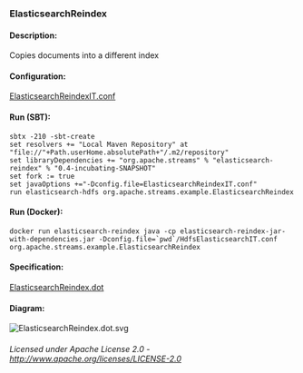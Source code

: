 ### ElasticsearchReindex

#### Description:

Copies documents into a different index

#### Configuration:

[ElasticsearchReindexIT.conf](ElasticsearchReindexIT.conf "ElasticsearchReindexIT.conf" )

#### Run (SBT):

    sbtx -210 -sbt-create
    set resolvers += "Local Maven Repository" at "file://"+Path.userHome.absolutePath+"/.m2/repository"
    set libraryDependencies += "org.apache.streams" % "elasticsearch-reindex" % "0.4-incubating-SNAPSHOT"
    set fork := true
    set javaOptions +="-Dconfig.file=ElasticsearchReindexIT.conf"
    run elasticsearch-hdfs org.apache.streams.example.ElasticsearchReindex

#### Run (Docker):

    docker run elasticsearch-reindex java -cp elasticsearch-reindex-jar-with-dependencies.jar -Dconfig.file=`pwd`/HdfsElasticsearchIT.conf org.apache.streams.example.ElasticsearchReindex

#### Specification:

[ElasticsearchReindex.dot](ElasticsearchReindex.dot "ElasticsearchReindex.dot" )

#### Diagram:

![ElasticsearchReindex.dot.svg](./ElasticsearchReindex.dot.svg)


###### Licensed under Apache License 2.0 - http://www.apache.org/licenses/LICENSE-2.0